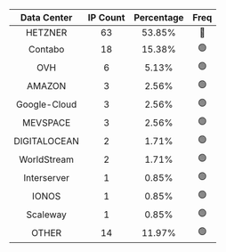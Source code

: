 | Data Center | IP Count | Percentage | Freq |
|:------------:|:--------:|:-----------:|:-----:|
| HETZNER | 63 | 53.85% | 🔴 |
| Contabo | 18 | 15.38% | 🟢 |
| OVH | 6 | 5.13% | 🟢 |
| AMAZON | 3 | 2.56% | 🟢 |
| Google-Cloud | 3 | 2.56% | 🟢 |
| MEVSPACE | 3 | 2.56% | 🟢 |
| DIGITALOCEAN | 2 | 1.71% | 🟢 |
| WorldStream | 2 | 1.71% | 🟢 |
| Interserver | 1 | 0.85% | 🟢 |
| IONOS | 1 | 0.85% | 🟢 |
| Scaleway | 1 | 0.85% | 🟢 |
| OTHER | 14 | 11.97% | 🟢 |